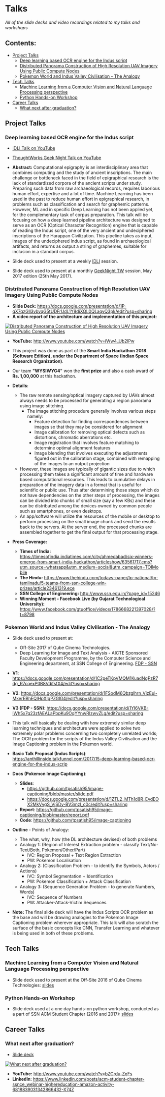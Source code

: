 # Talks

_All of the slide decks and video recordings related to my talks and workshops_

## Contents:
- [Project Talks](#project-talks)
  - [Deep learning based OCR engine for the Indus script](#deep-learning-based-ocr-engine-for-the-indus-script)
  - [Distributed Panorama Construction of High Resolution UAV Imagery Using Public Compute Nodes](#distributed-panorama-construction-of-high-resolution-uav-imagery-using-public-compute-nodes)
  - [Pokemon World and Indus Valley Civilisation - The Analogy](#pokemon-world-and-indus-valley-civilisation---the-analogy)
- [Tech Talks](#tech-talks)
  - [Machine Learning from a Computer Vision and Natural Language Processing perspective](#machine-learning-from-a-computer-vision-and-natural-language-processing-perspective)
  - [Python Hands-on Workshop](#python-hands-on-workshop)
- [Career Talks](#career-talks)
  - [What next after graduation?](#what-next-after-graduation)

## Project Talks

### Deep learning based OCR engine for the Indus script

- [IDLI Talk on YouTube](https://www.youtube.com/watch?v=qPF1oR9yMNY)
- [ThoughtWorks Geek Night Talk on YouTube](https://www.youtube.com/watch?v=g7v4QaCD-UQ)
- **Abstract:** Computational epigraphy is an interdisciplinary area that combines computing and the study of ancient inscriptions. The main challenge or bottleneck faced in the field of epigraphical research is the lack of standardized corpora of the ancient scripts under study. Preparing such data from raw archaeological records, requires laborious human effort, expertise and a lot of time. Machine Learning has been used in the past to reduce human effort in epigraphical research, in problems such as classification and search for graphemic patterns. However, ML and in specific Deep Learning has not been applied yet, for the complementary task of corpus preparation. This talk will be focusing on how a deep learned pipeline architecture was designed to serve as an OCR (Optical Character Recognition) engine that is capable of reading the Indus script, one of the very ancient and undeciphered inscriptions of the Harappan Civilization. This pipeline takes as input, images of the undeciphered Indus script, as found in archaeological artifacts, and returns as output a string of graphemes, suitable for inclusion in a standard corpus.

- Slide deck used to present at a weekly [IDLI](https://www.facebook.com/groups/idliai/) session.
- Slide deck used to present at a monthly [GeekNight TW](https://twchennai.github.io/geeknight/) session, May 2017 edition (25th May 2017).

### Distributed Panorama Construction of High Resolution UAV Imagery Using Public Compute Nodes

- **Slide Deck:** https://docs.google.com/presentation/d/1P-qX7qzGlI3vbvqG5tUDFrUdL1Y8diXQL0QLaqvQ3pk/edit?usp=sharing
- **A video report of the architecture and implementation of this project:**

[![ Distributed Panorama Construction of High Resolution UAV Imagery Using Public Compute Nodes](https://img.youtube.com/vi/iWw4_Ub2lPw/0.jpg)](http://www.youtube.com/watch?v=iWw4_Ub2lPw)

- **YouTube:** http://www.youtube.com/watch?v=iWw4_Ub2lPw

- This project was done as part of the **Smart India Hackathon 2018 (Software Edition), under the Department of Space (Indian Space Research Organization)**.
- Our team **"WYSIWYG4"** won the **first prize** and also a cash award of **Rs. 1,00,000** at this hackathon.

- **Details:**
  - The raw remote sensing/optical imagery captured by UAVs almost always needs to be processed for generating a region panorama using image stitching.
    - The image stitching procedure generally involves various steps namely:
      - Feature detection for finding correspondences between images so that they may be considered for alignment
      - Image calibration for removing optical defects such as distortions, chromatic aberrations etc.
      - Image registration that involves feature matching to determine optimal alignment features
      - Image blending that involves executing the adjustments figured out in the calibration stage, combined with remapping of the images to an output projection
  - However, these images are typically of gigantic sizes due to which processing them takes a significant amount of time and hardware based computational resources. This leads to cumulative delays in preparation of the imagery data in a format that is useful for scientific or public use. Thus after determining those steps which do not have dependencies on the other steps of processing, the images can be divided into chunks of small size (say a few KBs) and these can be distributed among the devices owned by common people such as smartphones, or even desktops.
  - An app/software will utilize the resources of the mobile or desktop to perform processing on the small image chunk and send the results back to the servers. At the server end, the processed chunks are assembled together to get the final output for that processing stage.
- **Press Coverage:**
  - **Times of India:** https://timesofindia.indiatimes.com/city/ahmedabad/six-winners-emerge-from-smart-india-hackathon/articleshow/63561717.cms?utm_source=whatsapp&utm_medium=social&utm_campaign=TOIMobile
  - **The Hindu:** https://www.thehindu.com/todays-paper/tp-national/tp-tamilnadu/5-teams-from-ssn-college-win-prizes/article23461319.ece
  - **SSN College of Engineering:** http://www.ssn.edu.in/?page_id=15246
  - **Winning Moment - Facebook Live (by Gujarat Technological University):** https://www.facebook.com/gtuoffice/videos/1786668221397028/?t=8798

### Pokemon World and Indus Valley Civilisation - The Analogy

- Slide deck used to present at:
  - Off-Site 2017 of Qube Cinema Technologies.
  - Deep Learning for Image and Text Analysis - AICTE Sponsored Faculty Development Programme, by the Computer Science and Engineering department, at SSN College of Engineering. [FDP - SSN](https://aicte-fdp-2017.ssn.edu.in/speakers)

- **V1**: https://docs.google.com/presentation/d/1C2peTKpVMQM1KuadNgPzR7dg_R7cqexP0B8VdifsfX4/edit?usp=sharing

- **V2**: https://docs.google.com/presentation/d/1FSodM6Qbzglhrn_VizEul-MkerEBhEQIHpXIgPZGlG4/edit?usp=sharing

- **V3 (FDP - SSN)**: https://docs.google.com/presentation/d/1YI6VKB-lWh5x7q23zfAEALaPbpKu9OqYYnwRIzwvZLg/edit?usp=sharing

- This talk will basically be dealing with how extremely similar deep learning techniques and architecture were applied to solve two extremely polar problems concerning two completely unrelated worlds; The OCR problem for the scripts of the Indus Valley Civilisation and the Image Captioning problem in the Pokemon world.
- **Basic Talk Proposal (Indus Scripts)**: https://anthillinside.talkfunnel.com/2017/15-deep-learning-based-ocr-engine-for-the-indus-scrip
- **Docs (Pokemon Image Captioning)**:
  - **Slides**:
    - https://github.com/tpsatish95/image-captioning/blob/master/slide.pdf
    - https://docs.google.com/presentation/d/1ZTL2_MTh1d8R_EvdEOX2MkVvgS_VjSDv-BV3mzl_c0c/edit?usp=sharing
  - **Report**: https://github.com/tpsatish95/image-captioning/blob/master/report.pdf
  - **Code**: https://github.com/tpsatish95/image-captioning

- **Outline** - Points of Analogy:
  - The what, why, how (the DL architecture devised) of both problems
  - Analogy 1: (Region of Interest Extraction problem - classify Text/No-Text/Both, Pokemon/Other/Part)
    - IVC: Region Proposal + Text Region Extraction
    - PW: Pokemon Localisation
  - Analogy 2: (Classification Problem - to identify the Symbols, Actors / Actions)
    - IVC: Symbol Segmentation + Identification
    - PW: Pokemon Classification + Attack Classification
  - Analogy 3: (Sequence Generation Problem - to generate Numbers, Words)
    - IVC: Sequence of Numbers
    - PW: Attacker-Attack-Victim Sequences

- **Note:** The final slide deck will have the Indus Scripts OCR problem as the base and will be drawing analogies to the Pokemon Image Captioning problem wherever appropriate. This talk will also scratch the surface of the basic concepts like CNN, Transfer Learning and whatever is being used in both of these problems.


## Tech Talks

### Machine Learning from a Computer Vision and Natural Language Processing perspective
- Slide deck used to present at the Off-Site 2016 of Qube Cinema Technologies: [slides](ML%20from%20a%20CV%20and%20NLP%20perspective.pdf)

### Python Hands-on Workshop
- Slide deck used at a one day hands-on python workshop, conducted as a part of SSN ACM Student Chapter (2016 and 2017): [slides](Python%20Hands-on%20Workshop%20-%20ACM.pdf)


## Career Talks

### What next after graduation?
- [Slide deck](Career%20Talk%20-%20What%20next%20after%20graduation%20-%20SSN%20ACM%20Student%20Chapter.pdf)

[![What next after graduation?](https://img.youtube.com/vi/bZCrdu-ZqFs/0.jpg)](http://www.youtube.com/watch?v=bZCrdu-ZqFs)

- **YouTube:** http://www.youtube.com/watch?v=bZCrdu-ZqFs
- **LinkedIn:** https://www.linkedin.com/posts/acm-student-chapter-ssnce_webinar-highereducation-amazon-activity-6818839031342866432-X74Z


